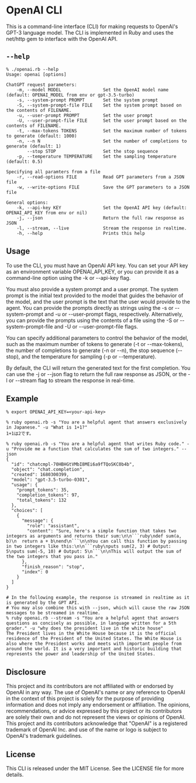 # OpenAI CLI
This is a command-line interface (CLI) for making requests to OpenAI's GPT-3 language model.
The CLI is implemented in Ruby and uses the net/http gem to interface with the OpenAI API.

## `--help`

```
% ./openai.rb --help
Usage: openai [options]

ChatGPT request parameters:
    -m, --model MODEL                Set the OpenAI model name (default: OPENAI_MODEL from env or gpt-3.5-turbo)
    -s, --system-prompt PROMPT       Set the system prompt
    -S, --system-prompt-file FILE    Set the system prompt based on the contents of FILENAME.
    -u, --user-prompt PROMPT         Set the user prompt
    -U, --user-prompt-file FILE      Set the user prompt based on the contents of FILENAME.
    -t, --max-tokens TOKENS          Set the maximum number of tokens to generate (default: 1000)
    -n, --n N                        Set the number of completions to generate (default: 1)
        --stop STOP                  Set the stop sequence
    -p, --temperature TEMPERATURE    Set the sampling temperature (default: 0.5)

Specifying all paramters from a file
    -r, --read-options FILE          Read GPT parameters from a JSON file
    -w, --write-options FILE         Save the GPT parameters to a JSON file

General options:
    -k, --api-key KEY                Set the OpenAI API key (default: OPENAI_API_KEY from env or nil)
    -j, --json                       Return the full raw response as JSON
    -l, --stream, --live             Stream the response in realtime.
    -h, --help                       Prints this help
```

## Usage
To use the CLI, you must have an OpenAI API key.
You can set your API key as an environment variable OPENAI_API_KEY, or you can provide it as a command-line option using the -k or --api-key flag.

You must also provide a system prompt and a user prompt.
The system prompt is the initial text provided to the model that guides the behavior of the model, and the user prompt is the text that the user would provide to the agent.
You can provide the prompts directly as strings using the -s or --system-prompt and -u or --user-prompt flags, respectively.
Alternatively, you can provide the prompts using the contents of a file using the -S or --system-prompt-file and -U or --user-prompt-file flags.

You can specify additional parameters to control the behavior of the model, such as the maximum number of tokens to generate (-t or --max-tokens), the number of completions to generate (-n or --n), the stop sequence (--stop), and the temperature for sampling (-p or --temperature).

By default, the CLI will return the generated text for the first completion.
You can use the -j or --json flag to return the full raw response as JSON, or the -l or --stream flag to stream the response in real-time.

## Example
```
% export OPENAI_API_KEY=<your-api-key>

% ruby openai.rb -s "You are a helpful agent that answers exclusively in Japanese." -u "What is 1+1?"
1+1は2です。

% ruby openai.rb -s "You are a helpful agent that writes Ruby code." -u "Provide me a function that calculates the sum of two integers." --json
{
  "id": "chatcmpl-70HBHGtVMbI8MEi6a9fTQoSKC0b4b",
  "object": "chat.completion",
  "created": 1680300399,
  "model": "gpt-3.5-turbo-0301",
  "usage": {
    "prompt_tokens": 35,
    "completion_tokens": 97,
    "total_tokens": 132
  },
  "choices": [
    {
      "message": {
        "role": "assistant",
        "content": "Sure, here's a simple function that takes two integers as arguments and returns their sum:\n\n```ruby\ndef sum(a, b)\n  return a + b\nend\n```\n\nYou can call this function by passing in two integers like this:\n\n```ruby\nputs sum(2, 3) # Output: 5\nputs sum(-5, 10) # Output: 5\n```\n\nThis will output the sum of the two integers that you pass in."
      },
      "finish_reason": "stop",
      "index": 0
    }
  ]
}

# In the following example, the response is streamed in realtime as it is generated by the GPT API.
# You may also combine this with --json, which will cause the raw JSON messages to be streamed in realtime. 
% ruby openai.rb --stream -s "You are a helpful agent that answers questions as concisely as possible, in language written for a 5th grader." -u "why does the president live in the white house"
The President lives in the White House because it is the official residence of the President of the United States. The White House is also where the President works and meets with important people from around the world. It is a very important and historic building that represents the power and leadership of the United States.

```

## Disclosure
This project and its contributors are not affiliated with or endorsed by OpenAI in any way.
The use of OpenAI's name or any reference to OpenAI in the context of this project is solely for the purpose of providing information and does not imply any endorsement or affiliation.
The opinions, recommendations, or advice expressed by this project or its contributors are solely their own and do not represent the views or opinions of OpenAI.
This project and its contributors acknowledge that "OpenAI" is a registered trademark of OpenAI Inc. and use of the name or logo is subject to OpenAI's trademark guidelines.

## License
This CLI is released under the MIT License. See the LICENSE file for more details.
